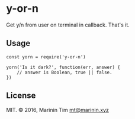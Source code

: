 y-or-n
======

Get y/n from user on terminal in callback. That's it.

## Usage

```
const yorn = require('y-or-n')

yorn('Is it dark?', function(err, answer) {
    // answer is Boolean, true || false.
})
```

## License

MIT. © 2016, Marinin Tim <mt@marinin.xyz>

